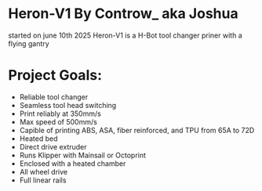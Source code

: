 # Heron-V1 By Controw_ aka Joshua 
started on june 10th 2025
Heron-V1 is a H-Bot tool changer priner with a flying gantry

# Project Goals:
- Reliable tool changer
- Seamless tool head switching
- Print reliably at 350mm/s
- Max speed of 500mm/s
- Capible of printing ABS, ASA, fiber reinforced, and TPU from 65A to 72D
- Heated bed
- Direct drive extruder
- Runs Klipper with Mainsail or Octoprint
- Enclosed with a heated chamber
- All wheel drive
- Full linear rails
